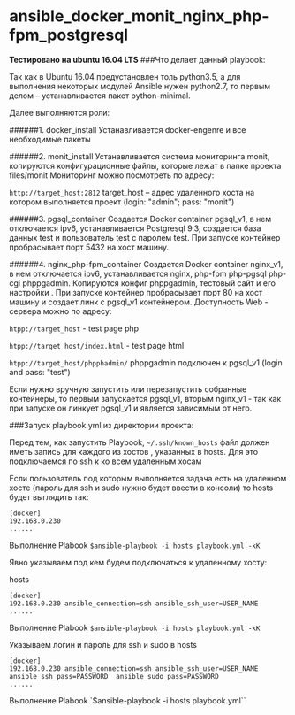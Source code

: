 # ansible_docker_monit_nginx_php-fpm_postgresql

**Тестировано на ubuntu 16.04 LTS**
###Что делает данный playbook:


  Так как в Ubuntu 16.04 предустановлен толь python3.5, а для выполнения некоторых модулей Ansible нужен python2.7, то первым делом – устанавливается пакет python-minimal.
  
  Далее выполняются роли:

######1. docker_install
Устанавливается docker-engenre и все необходимые пакеты

######2. monit_install
Устанавливается система мониторинга monit, копируются конфигурационные файлы, которые лежат в папке проекта files/monit
Мониторинг можно посмотреть по адресу:

`http://target_host:2812`
target_host – адрес удаленного хоста на котором выполняется проект (login: "admin"; pass: "monit")

######3. pgsql_container
Создается Docker container pgsql_v1, в нем отключается ipv6, устанавливается  Postgresql 9.3, создается база данных test и пользователь test с паролем test. При запуске контейнер пробрасывает порт 5432 на хост машину.

######4. nginx_php-fpm_container
Создается Docker container nginx_v1, в нем отключается ipv6, устанавливается  nginx, php-fpm php-pgsql php-cgi phppgadmin. Копируются  конфиг phppgadmin, тестовый сайт и его настройки . При запуске контейнер пробрасывает порт 80 на хост машину и создает линк с pgsql_v1 контейнером.
Доступность Web - сервера можно по адресу:

`htpp://target_host` - test page php

`htpp://target_host/index.html` - test page html

`htpp://target_host/phpphadmin/` phppgadmin подключен к pgsql_v1 (login and pass: "test")

Если нужно вручную запустить или перезапустить собранные контейнеры, то первым запускается pgsql_v1, вторым nginx_v1 - так как при запуске он линкует pgsql_v1 и является зависимым от него. 

###Запуск playbook.yml из директории проекта:

Перед тем, как запустить Playbook, `~/.ssh/known_hosts` файл должен иметь запись для каждого из хостов , указанных в hosts. Для это подключаемся по ssh к ко всем удаленным хосам


Если пользователь под которым выполняется задача есть на удаленном хосте (пароль для ssh и sudo нужно будет ввести в консоли) то hosts будет выглядить так:
```
[docker]
192.168.0.230
......
```
Выполнение Plabook
`$ansible-playbook -i hosts playbook.yml -kK`

Явно указываем под кем будем подключаться к удаленному хосту:

hosts
```
[docker]
192.168.0.230 ansible_connection=ssh ansible_ssh_user=USER_NAME
......
```
Выполнение Plabook
`$ansible-playbook -i hosts playbook.yml -kK`

Указываем логин и пароль для ssh и sudo в hosts
```
[docker]
192.168.0.230 ansible_connection=ssh ansible_ssh_user=USER_NAME ansible_ssh_pass=PASSWORD  ansible_sudo_pass=PASSWORD
......
```
Выполнение Plabook
`$ansible-playbook -i hosts playbook.yml``
